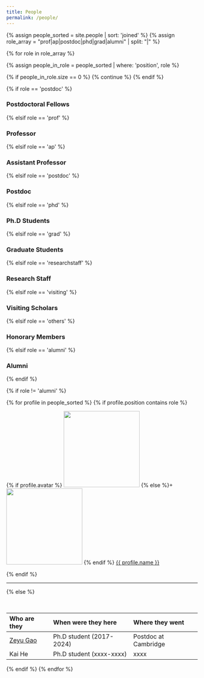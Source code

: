 ```yaml
---
title: People
permalink: /people/
---
```


{% assign people_sorted = site.people | sort: 'joined' %}
{% assign role_array = "prof|ap|postdoc|phd|grad|alumni" | split: "|" %}

{% for role in role_array %}

{% assign people_in_role = people_sorted | where: 'position', role %}

<!-- Skip section if there's nobody -->
{% if people_in_role.size == 0 %}
  {% continue %}
{% endif %}

<div class="pos_header">
{% if role == 'postdoc' %}
<h3>Postdoctoral Fellows</h3>
  {% elsif role == 'prof' %}
<h3>Professor</h3>
 {% elsif role == 'ap' %}
<h3>Assistant Professor</h3>
 {% elsif role == 'postdoc' %}
<h3>Postdoc</h3>
 {% elsif role == 'phd' %}
<h3>Ph.D Students</h3>
 {% elsif role == 'grad' %}
<h3>Graduate Students</h3>
 {% elsif role == 'researchstaff' %}
<h3>Research Staff</h3>
 {% elsif role == 'visiting' %}
<h3>Visiting Scholars</h3>
 {% elsif role == 'others' %}
<h3>Honorary Members</h3>
 {% elsif role == 'alumni' %}
<h3>Alumni</h3>
{% endif %}
</div>

{% if role != 'alumni' %}
<div class="content list people">
  {% for profile in people_sorted %}
    {% if profile.position contains role %}
      <div class="list-item-people">
        <p class="list-post-title">
          {% if profile.avatar %}
            <a href="{{ site.baseurl }}{{ profile.url }}"><img class="profile-thumbnail" src="{{site.baseurl}}/images/people/{{profile.avatar}}" style="width: auto; height: 200px;"></a>
          {% else %}+
            <a href="{{ site.baseurl }}{{ profile.url }}"><img class="profile-thumbnail" src="http://evansheline.com/wp-content/uploads/2011/02/facebook-Storm-Trooper.jpg" style="width: auto; height: 200px;"></a>
          {% endif %}
          <a class="name" href="{{ site.baseurl }}{{ profile.url }}">{{ profile.name }}</a>
        </p>
      </div>    
    {% endif %}
</div>
<hr>

{% else %}

<br>

| Who are they | When were they here | Where they went |
| :------------- |:-------------| :-----------|
| [Zeyu Gao](https://scholar.google.com/citations?hl=en&user=CeP6dkcAAAAJ) | Ph.D student (2017-2024) | Postdoc at Cambridge |
| Kai He| Ph.D student (xxxx-xxxx) | xxxx |
{% endif %}
{% endfor %}